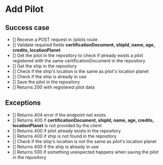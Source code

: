 # Add Pilot

## Success case
- [] Receive a POST request in /pilots route
- [] Validate required fields **certificationDocument, shipId, name, age, credits, locationPlanet**
- [] Get the pilot in the repository to check if already exists a pilot registered with the same certificationDocument in the repository
- [] Get the ship in the repository
- [] Check if the ship's location is the same as pilot's location planet
- [] Check if the ship is already in use
- [] Save the pilot in the repository
- [] Returns 200 with registered pilot data

## Exceptions
- [] Returns 404 error if the endpoint not exists
- [] Returns 400 if **certificationDocument, shipId, name, age, credits, locationPlanet** is not provided by the client
- [] Returns 400 if pilot already exists in the repository
- [] Returns 400 if ship is not found in the repository
- [] Check if the ship's location is not the same as pilot's location planet
- [] Returns 400 if the ship is already in use
- [] Returns 500 if something unexpected happens when saving the pilot in the repository